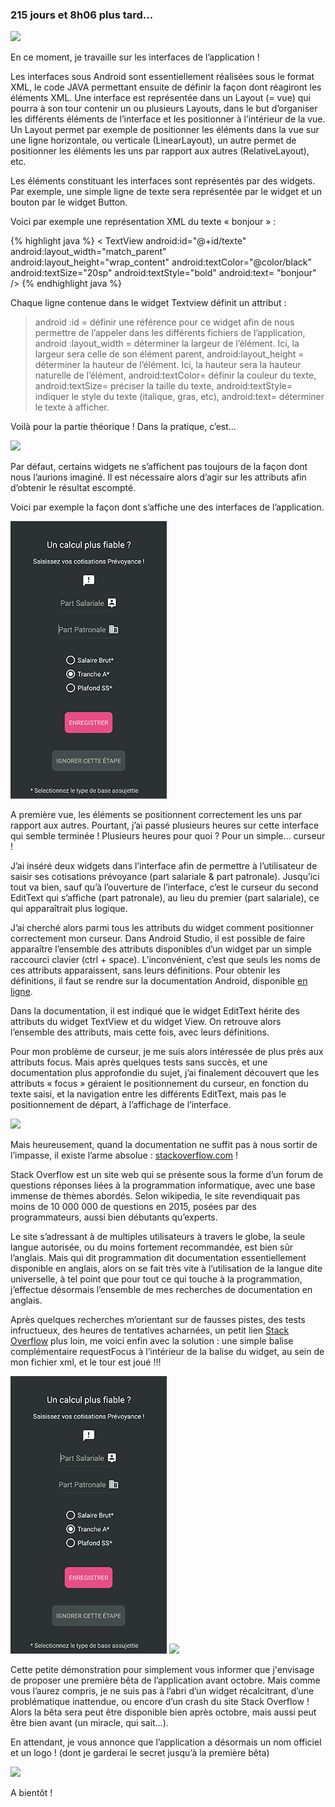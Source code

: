 ---
---

### 215 jours et 8h06 plus tard...

<img src = "https://media.giphy.com/media/2rj8VysAig8QE/giphy.gif"/>

En ce moment, je travaille sur les <span class="highlight-span">interfaces</span> de l’application !

Les interfaces sous Android sont essentiellement réalisées sous le format <span class="highlight-span">XML</span>, le code JAVA permettant ensuite de définir la façon dont réagiront les éléments XML. Une interface est représentée dans un <span class="highlight-span">Layout</span> (= vue) qui pourra à son tour contenir un ou plusieurs Layouts, dans le but d’organiser les différents éléments de l’interface et les positionner à l’intérieur de la vue. Un Layout permet par exemple de positionner les éléments dans la vue sur une ligne horizontale, ou verticale (LinearLayout), un autre permet de positionner les éléments les uns par rapport aux autres (RelativeLayout), etc.

Les éléments constituant les interfaces sont représentés par des <span class="highlight-span">widgets</span>. Par exemple, une simple ligne de texte sera représentée par le widget <TextView> et un bouton par le widget Button. 

Voici par exemple une représentation XML du texte « bonjour » :

{% highlight java %}
< TextView
    android:id="@+id/texte"
    android:layout_width="match_parent"
    android:layout_height="wrap_content"
    android:textColor="@color/black"
    android:textSize="20sp"
    android:textStyle="bold"
    android:text= "bonjour"
/>
{% endhighlight java %}

Chaque ligne contenue dans le widget Textview définit un <span class="highlight-span">attribut</span> :

> android :id = définir une référence pour ce widget afin de nous permettre de l’appeler dans les différents fichiers de l’application,
> android :layout_width = déterminer la largeur de l’élément. Ici, la largeur sera celle de son élément parent, 
> android:layout_height = déterminer la hauteur de l’élément. Ici, la hauteur sera la hauteur naturelle de l’élément,
> android:textColor= définir la couleur du texte,
> android:textSize= préciser la taille du texte,
> android:textStyle= indiquer le style du texte (italique, gras, etc),
> android:text= déterminer le texte à afficher.


Voilà pour la partie théorique ! Dans la pratique, c’est…

<img src = "https://media.giphy.com/media/Z7YWBq9QCLnB6/giphy.gif"/>

Par défaut, certains widgets ne s’affichent pas toujours de la façon dont nous l’aurions imaginé. Il est nécessaire alors d’agir sur les attributs afin d’obtenir le résultat escompté.  

Voici par exemple la façon dont s’affiche une des interfaces de l’application.

<img src="/img/prev2.png"/>

A première vue, les éléments se positionnent correctement les uns par rapport aux autres. Pourtant, j’ai passé plusieurs heures sur cette interface qui semble terminée ! Plusieurs heures pour quoi ? Pour un simple… <span class="highlight-span">curseur</span> !

J’ai inséré deux widgets <EditText> dans l’interface afin de permettre à l’utilisateur de saisir ses <span class="highlight-span">cotisations prévoyance</span> (part salariale & part patronale). Jusqu’ici tout va bien, sauf qu’à l’ouverture de l’interface, c’est le curseur du second EditText qui s’affiche (part patronale), au lieu du premier (part salariale), ce qui apparaîtrait plus logique.

J’ai cherché alors parmi tous les attributs du widget comment positionner correctement mon curseur. Dans <span class="highlight-span">Android Studio</span>, il est possible de faire apparaître l’ensemble des attributs disponibles d’un widget par un simple raccourci clavier (ctrl + space). L’inconvénient, c’est que seuls les noms de ces attributs apparaissent, sans leurs définitions. Pour obtenir les définitions, il faut se rendre sur la <span class="highlight-span">documentation Android</span>, disponible <a href="https://developer.android.com/reference/android/widget/EditText.html" >en ligne</a>.

Dans la documentation, il est indiqué que le widget EditText hérite des attributs du widget <span class="highlight-span">TextView</span> et du widget <span class="highlight-span">View</span>. On retrouve alors l’ensemble des attributs, mais cette fois, avec leurs définitions.

Pour mon problème de curseur, je me suis alors intéressée de plus près aux attributs <span class="highlight-span">focus</span>. Mais après quelques tests sans succès, et une documentation plus approfondie du sujet, j’ai finalement découvert que les attributs « focus » géraient le positionnement du curseur, en fonction du texte saisi, et la navigation entre les différents EditText, mais pas le positionnement de départ, à l’affichage de l’interface.

<img src="https://media.giphy.com/media/TRFSdeDalM46I/giphy.gif"/>

Mais heureusement, quand la documentation ne suffit pas à nous sortir de l’impasse, il existe l’arme absolue : <a href="https://stackoverflow.com/">stackoverflow.com</a> !

Stack Overflow est un site web qui se présente sous la forme d’un forum de <span class="highlight-span">questions réponses</span> liées à la programmation informatique, avec une base immense de thèmes abordés. Selon wikipedia, le site revendiquait pas moins de 10 000 000 de questions en 2015, posées par des programmateurs, aussi bien débutants qu’experts.

Le site s’adressant à de multiples utilisateurs à travers le globe, la seule langue autorisée, ou du moins fortement recommandée, est bien sûr <span class="highlight-span">l’anglais</span>. Mais qui dit programmation dit documentation essentiellement disponible en anglais, alors on se fait très vite à l’utilisation de la langue dite universelle, à tel point que pour tout ce qui touche à la programmation, j’effectue désormais l’ensemble de mes recherches de documentation en anglais.

Après quelques recherches m’orientant sur de fausses pistes, des tests infructueux, des heures de tentatives acharnées, un petit lien <a href="https://stackoverflow.com/questions/11226710/how-to-place-cursor-to-certain-edittext-box" >Stack Overflow</a> plus loin, me voici enfin avec la solution : une simple balise complémentaire <span class="highlight-span">requestFocus</span> à l’intérieur de la balise du widget, au sein de mon fichier xml, et le tour est joué !!!

<img src="/img/prev1.png"/>

<img src="https://media.giphy.com/media/9nCW9iugMDG4o/giphy.gif"/>

Cette petite démonstration pour simplement vous informer que j'envisage de proposer une première bêta de l’application <span class="highlight-span">avant octobre</span>. Mais comme vous l’aurez compris, je ne suis pas à l’abri d’un widget récalcitrant, d’une problématique inattendue, ou encore d’un crash du site Stack Overflow ! Alors la bêta sera peut être disponible bien après octobre, mais aussi peut être bien avant (un miracle, qui sait…).

En attendant, je vous annonce que l’application a désormais un nom officiel et un logo ! (dont je garderai le secret jusqu’à la première bêta)

<img src="https://media.giphy.com/media/l3q2U4wz2o3Nvrr7G/giphy.gif"/>

A bientôt !
